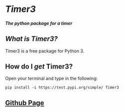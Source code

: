 # *Timer3*
##### *The python package for a timer*

## *What is Timer3?*
Timer3 is a free package for Python 3.

## How do I *get* Timer3?
Open your terminal and type in the following:
```
pip install -i https://test.pypi.org/simple/ Timer3
```
## [Github Page](https://github.com/ValidIdiot/Timer3)
